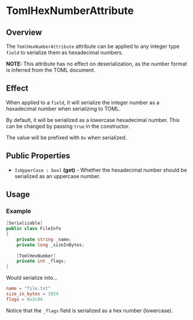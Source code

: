 # TomlHexNumberAttribute

## Overview

The `TomlHexNumberAttribute` attribute can be applied to any integer type `field` to serialize them as hexadecimal numbers.

**NOTE:** This attribute has no effect on deserialization, as the number format is inferred from the TOML document.

## Effect

When applied to a `field`, it will serialize the integer number as a hexadecimal number when serializing to TOML.

By default, it will be serialized as a lowercase hexadecimal number. This can be changed by passing `true` in the constructor.

The value will be prefixed with `0x` when serialized.

## Public Properties

- `IsUpperCase : bool` **(get)** - Whether the hexadecimal number should be serialized as an uppercase number.

## Usage

### Example

```csharp
[Serializable]
public class FileInfo
{
    private string _name;
    private long _sizeInBytes;
    
    [TomlHexNumber]
    private int _flags;
}
```

Would serialize into...

```toml
name = "file.txt"
size_in_bytes = 1024
flags = 0x2c04
```

Notice that the `_flags` field is serialized as a hex number (lowercase).
